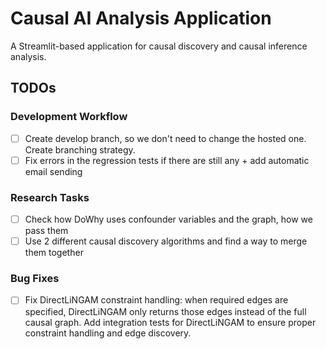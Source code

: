 # Causal AI Analysis Application

A Streamlit-based application for causal discovery and causal inference analysis.

## TODOs

### Development Workflow
- [ ] Create develop branch, so we don't need to change the hosted one. Create branching strategy.
- [ ] Fix errors in the regression tests if there are still any + add automatic email sending

### Research Tasks
- [ ] Check how DoWhy uses confounder variables and the graph, how we pass them
- [ ] Use 2 different causal discovery algorithms and find a way to merge them together

### Bug Fixes
- [ ] Fix DirectLiNGAM constraint handling: when required edges are specified, DirectLiNGAM only returns those edges instead of the full causal graph. Add integration tests for DirectLiNGAM to ensure proper constraint handling and edge discovery.
